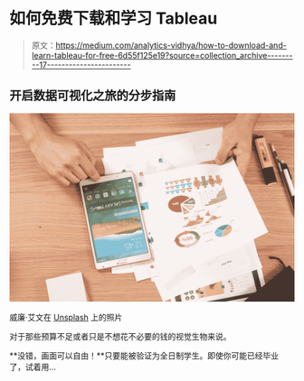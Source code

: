 # 如何免费下载和学习 Tableau

> 原文：<https://medium.com/analytics-vidhya/how-to-download-and-learn-tableau-for-free-6d55f125e19?source=collection_archive---------17----------------------->

## 开启数据可视化之旅的分步指南

![](img/a16c4c63c745d0dcd9a21c8d5a5bfc98.png)

威廉·艾文在 [Unsplash](https://unsplash.com?utm_source=medium&utm_medium=referral) 上的照片

对于那些预算不足或者只是不想花不必要的钱的视觉生物来说。

**没错，画面可以自由！**只要能被验证为全日制学生。即使你可能已经毕业了，试着用…